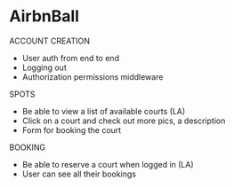 # AirbnBall
ACCOUNT CREATION

 - User auth from end to end
 - Logging out
 - Authorization permissions middleware

SPOTS

 - Be able to view a list of available courts (LA)
 - Click on a court and check out more pics, a description
 - Form for booking the court

BOOKING 

 - Be able to reserve a court when logged in (LA)
 - User can see all their bookings




